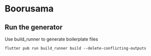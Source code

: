 # Boorusama

## Run the generator
Use build_runner to generate boilerplate files

```
flutter pub run build_runner build --delete-conflicting-outputs
```
